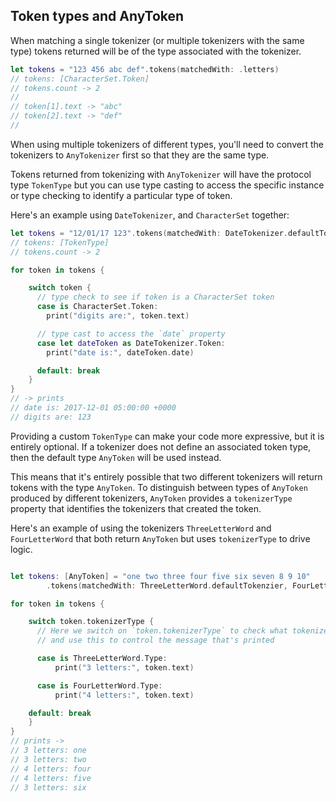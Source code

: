 ## Token types and AnyToken

When matching a single tokenizer (or multiple tokenizers with the same type) tokens returned will be of the type associated with the tokenizer.

````Swift
let tokens = "123 456 abc def".tokens(matchedWith: .letters)
// tokens: [CharacterSet.Token]
// tokens.count -> 2
//
// token[1].text -> "abc"
// token[2].text -> "def"
//
````

When using multiple tokenizers of different types, you'll need to convert the tokenizers to `AnyTokenizer` first so that they are the same type.

Tokens returned from tokenizing with `AnyTokenizer` will have the protocol type `TokenType` but you can use type casting to access the specific instance or type checking to identify a particular type of token.

Here's an example using `DateTokenizer`, and `CharacterSet` together:

````Swift
let tokens = "12/01/17 123".tokens(matchedWith: DateTokenizer.defaultTokenizer, CharacterSet.decimalDigits.anyTokenizer)
// tokens: [TokenType]
// tokens.count -> 2

for token in tokens {

    switch token {
      // type check to see if token is a CharacterSet token
      case is CharacterSet.Token:
        print("digits are:", token.text)

      // type cast to access the `date` property
      case let dateToken as DateTokenizer.Token:
        print("date is:", dateToken.date)

      default: break
    }
}
// -> prints
// date is: 2017-12-01 05:00:00 +0000
// digits are: 123
````

Providing a custom `TokenType` can make your code more expressive, but it is entirely optional. If a tokenizer
does not define an associated token type, then the default type `AnyToken` will be used instead.

This means that it's entirely possible that two different tokenizers will return tokens with the type `AnyToken`.
To distinguish between types of `AnyToken` produced by different tokenizers, `AnyToken` provides a `tokenizerType`
property that identifies the tokenizers that created the token.

Here's an example of using the tokenizers `ThreeLetterWord` and `FourLetterWord` that both return `AnyToken` but uses `tokenizerType` to drive logic.

````Swift

let tokens: [AnyToken] = "one two three four five six seven 8 9 10"
        .tokens(matchedWith: ThreeLetterWord.defaultTokenzier, FourLetterWord.defaultTokenzier)

for token in tokens {

    switch token.tokenizerType {
      // Here we switch on `token.tokenizerType` to check what tokenizer made the token
      // and use this to control the message that's printed

      case is ThreeLetterWord.Type:
          print("3 letters:", token.text)

      case is FourLetterWord.Type:
          print("4 letters:", token.text)

    default: break
    }
}
// prints ->
// 3 letters: one
// 3 letters: two
// 4 letters: four
// 4 letters: five
// 3 letters: six

````

